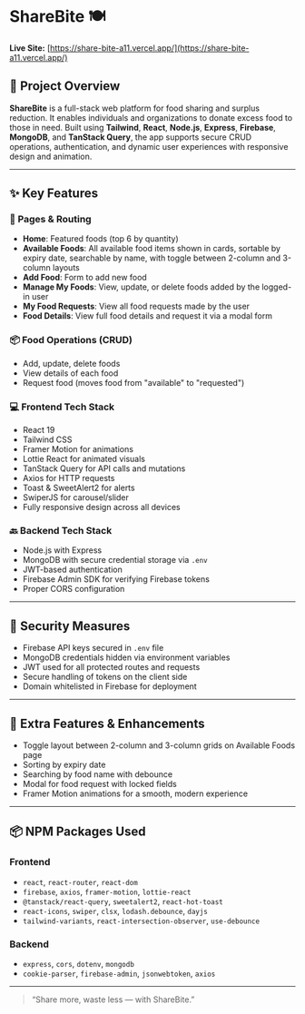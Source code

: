 # ShareBite 🍽️

**Live Site:** [https://share-bite-a11.vercel.app/](https://share-bite-a11.vercel.app/)

## 📌 Project Overview

**ShareBite** is a full-stack web platform for food sharing and surplus reduction. It enables individuals and organizations to donate excess food to those in need. Built using **Tailwind**, **React**, **Node.js**, **Express**, **Firebase**, **MongoDB**, and **TanStack Query**, the app supports secure CRUD operations, authentication, and dynamic user experiences with responsive design and animation.

---

## ✨ Key Features

### 🧾 Pages & Routing
- **Home**: Featured foods (top 6 by quantity)
- **Available Foods**: All available food items shown in cards, sortable by expiry date, searchable by name, with toggle between 2-column and 3-column layouts
- **Add Food**: Form to add new food
- **Manage My Foods**: View, update, or delete foods added by the logged-in user
- **My Food Requests**: View all food requests made by the user
- **Food Details**: View full food details and request it via a modal form

### 📦 Food Operations (CRUD)
- Add, update, delete foods
- View details of each food
- Request food (moves food from "available" to "requested")

### 💻 Frontend Tech Stack
- React 19
- Tailwind CSS
- Framer Motion for animations
- Lottie React for animated visuals
- TanStack Query for API calls and mutations
- Axios for HTTP requests
- Toast & SweetAlert2 for alerts
- SwiperJS for carousel/slider
- Fully responsive design across all devices

### 🔙 Backend Tech Stack
- Node.js with Express
- MongoDB with secure credential storage via `.env`
- JWT-based authentication
- Firebase Admin SDK for verifying Firebase tokens
- Proper CORS configuration

---

## 🔐 Security Measures
- Firebase API keys secured in `.env` file
- MongoDB credentials hidden via environment variables
- JWT used for all protected routes and requests
- Secure handling of tokens on the client side
- Domain whitelisted in Firebase for deployment


---

## 🧠 Extra Features & Enhancements
- Toggle layout between 2-column and 3-column grids on Available Foods page
- Sorting by expiry date
- Searching by food name with debounce
- Modal for food request with locked fields
- Framer Motion animations for a smooth, modern experience

---

## 📦 NPM Packages Used

### Frontend
- `react`, `react-router`, `react-dom`
- `firebase`, `axios`, `framer-motion`, `lottie-react`
- `@tanstack/react-query`, `sweetalert2`, `react-hot-toast`
- `react-icons`, `swiper`, `clsx`, `lodash.debounce`, `dayjs`
- `tailwind-variants`, `react-intersection-observer`, `use-debounce`

### Backend
- `express`, `cors`, `dotenv`, `mongodb`
- `cookie-parser`, `firebase-admin`, `jsonwebtoken`, `axios`

---

> “Share more, waste less — with ShareBite.”
